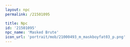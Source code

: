 ```yaml
---
layout: npc
permalink: /21501095

title: Npc
id: '21501095'
npc_name: 'Masked Brute'
icon_url: 'portrait/mob/21000493_m_maskboyfat03_p.png'
---
```


